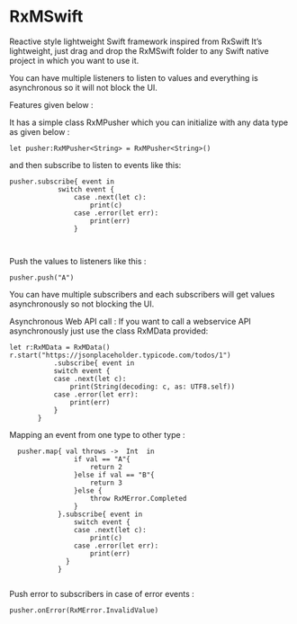 # RxMSwift
Reactive style lightweight Swift framework inspired from RxSwift
It’s lightweight, just drag and drop the RxMSwift folder to any Swift native project in which you want to use it.  
 
You can have multiple listeners to listen to values and everything is asynchronous so it will not block the UI.
 

 
Features given below :
 
It has a simple class RxMPusher which you can initialize with any data type as given below :
 
```
let pusher:RxMPusher<String> = RxMPusher<String>()
```
 
and then subscribe to listen to events like this:

```
pusher.subscribe{ event in
            switch event {
                case .next(let c):
                    print(c)
                case .error(let err):
                    print(err)
                }
            
     
 ```
Push the values to listeners like this :

```
pusher.push("A")

```
 
You can have multiple subscribers and each subscribers will get values asynchronously so not blocking the UI.
 
Asynchronous Web API call : If you want to call a webservice API asynchronously just use the class RxMData provided:
 
 ```
let r:RxMData = RxMData()
r.start("https://jsonplaceholder.typicode.com/todos/1")
            .subscribe{ event in
            switch event {
            case .next(let c):
                print(String(decoding: c, as: UTF8.self))
            case .error(let err):
                print(err)
            }
        }
```        
 
Mapping an event from one type to other type :

```
  pusher.map{ val throws ->  Int  in
                if val == "A"{
                    return 2
                }else if val == "B"{
                    return 3
                }else {
                    throw RxMError.Completed
                }
            }.subscribe{ event in
                switch event {
                case .next(let c):
                    print(c)
                case .error(let err):
                    print(err)
              }
            }
 
 ```
 
Push error to subscribers in case of error events :

```
pusher.onError(RxMError.InvalidValue)

```
 
